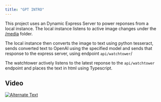 ```yaml
---
title: "GPT INTRO"
---
```




This project uses an Dynamic Express Server to power reponses from a local instance. The local instance listens to active image changes under the <a href="https://github.com/johannes-vdm/watchtower/tree/master/media" target="_blank">/media</a> folder.

The local instance then converts the image to text using python tesseract, sends converted text to OpenAI using the specified model and sends that response to the express server, using endpoint `api/watchtower`/

The watchtower actively listens to the latest reponse to the `api/watchtower` endpoint and places the text in html using Typescript.
 
  ## Video
  
  <a href="./../../../../gpt.mkv" target="_blank" ><img src="./../../../../wil.png" alt="Alternate Text" /></a>
